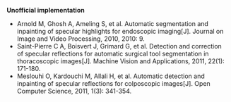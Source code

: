 
**Unofficial implementation**

+ Arnold M, Ghosh A, Ameling S, et al. Automatic segmentation and inpainting of specular highlights for endoscopic imaging[J]. Journal on Image and Video Processing, 2010, 2010: 9.
+ Saint-Pierre C A, Boisvert J, Grimard G, et al. Detection and correction of specular reflections for automatic surgical tool segmentation in thoracoscopic images[J]. Machine Vision and Applications, 2011, 22(1): 171-180.
+ Meslouhi O, Kardouchi M, Allali H, et al. Automatic detection and inpainting of specular reflections for colposcopic images[J]. Open Computer Science, 2011, 1(3): 341-354.

